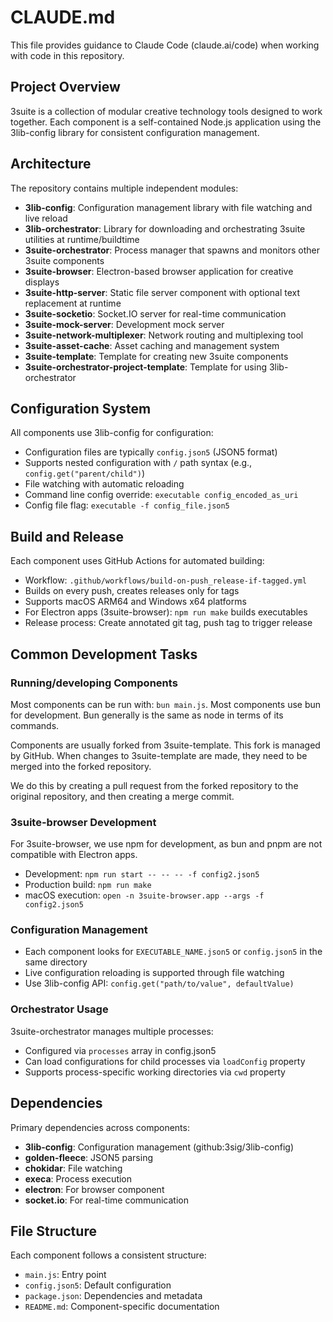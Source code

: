 # CLAUDE.md

This file provides guidance to Claude Code (claude.ai/code) when working with code in this repository.

## Project Overview

3suite is a collection of modular creative technology tools designed to work together. Each component is a self-contained Node.js application using the 3lib-config library for consistent configuration management.

## Architecture

The repository contains multiple independent modules:

- **3lib-config**: Configuration management library with file watching and live reload
- **3lib-orchestrator**: Library for downloading and orchestrating 3suite utilities at runtime/buildtime
- **3suite-orchestrator**: Process manager that spawns and monitors other 3suite components
- **3suite-browser**: Electron-based browser application for creative displays
- **3suite-http-server**: Static file server component with optional text replacement at runtime
- **3suite-socketio**: Socket.IO server for real-time communication
- **3suite-mock-server**: Development mock server
- **3suite-network-multiplexer**: Network routing and multiplexing tool
- **3suite-asset-cache**: Asset caching and management system
- **3suite-template**: Template for creating new 3suite components
- **3suite-orchestrator-project-template**: Template for using 3lib-orchestrator

## Configuration System

All components use 3lib-config for configuration:
- Configuration files are typically `config.json5` (JSON5 format)
- Supports nested configuration with `/` path syntax (e.g., `config.get("parent/child")`)
- File watching with automatic reloading
- Command line config override: `executable config_encoded_as_uri`
- Config file flag: `executable -f config_file.json5`

## Build and Release

Each component uses GitHub Actions for automated building:
- Workflow: `.github/workflows/build-on-push_release-if-tagged.yml`
- Builds on every push, creates releases only for tags
- Supports macOS ARM64 and Windows x64 platforms
- For Electron apps (3suite-browser): `npm run make` builds executables
- Release process: Create annotated git tag, push tag to trigger release

## Common Development Tasks

### Running/developing Components
Most components can be run with: `bun main.js`. Most components use bun for development.
Bun generally is the same as node in terms of its commands.

Components are usually forked from 3suite-template. This fork is managed by GitHub. When changes to 3suite-template are made, they need to be merged into the forked repository.

We do this by creating a pull request from the forked repository to the original repository, and then creating a merge commit.

### 3suite-browser Development
For 3suite-browser, we use npm for development, as bun and pnpm are not compatible with Electron apps.
- Development: `npm run start -- -- -- -f config2.json5`
- Production build: `npm run make`
- macOS execution: `open -n 3suite-browser.app --args -f config2.json5`

### Configuration Management
- Each component looks for `EXECUTABLE_NAME.json5` or `config.json5` in the same directory
- Live configuration reloading is supported through file watching
- Use 3lib-config API: `config.get("path/to/value", defaultValue)`

### Orchestrator Usage
3suite-orchestrator manages multiple processes:
- Configured via `processes` array in config.json5
- Can load configurations for child processes via `loadConfig` property
- Supports process-specific working directories via `cwd` property

## Dependencies

Primary dependencies across components:
- **3lib-config**: Configuration management (github:3sig/3lib-config)
- **golden-fleece**: JSON5 parsing
- **chokidar**: File watching
- **execa**: Process execution
- **electron**: For browser component
- **socket.io**: For real-time communication

## File Structure

Each component follows a consistent structure:
- `main.js`: Entry point
- `config.json5`: Default configuration
- `package.json`: Dependencies and metadata
- `README.md`: Component-specific documentation
